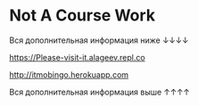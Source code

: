 # Not A Course Work
Вся дополнительная информация ниже ↓↓↓↓

https://Please-visit-it.alageev.repl.co

http://itmobingo.herokuapp.com

Вся дополнительная информация выше ↑↑↑↑
